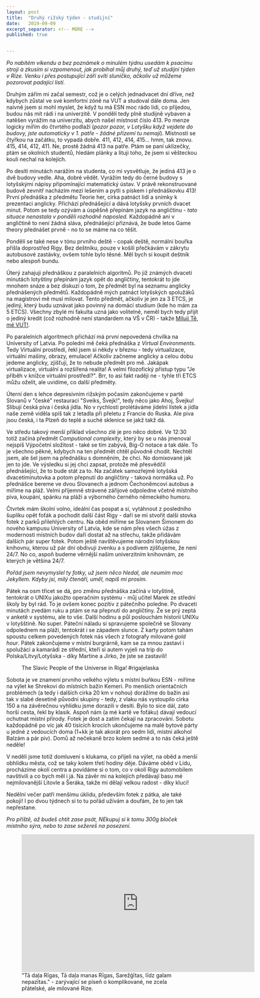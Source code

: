 ```yaml
---
layout: post
title:  "Druhý rižský týden - studijní"
date:   2019-09-09
excerpt_separator: <!-- MORE -->
published: true


---
```


<p class="intro"><i><span class="dropcap">P</span>o nabitém víkendu a bez poznámek o minulém týdnu usedám k psacímu stroji a zkusím si vzpomenout, jak probíhal můj druhý, teď už studijní týden v Rize. Venku i přes postupující září svítí sluníčko, ačkoliv už můžeme pozorovat padající listí.</i></p>
<!-- MORE -->

Druhým zářím mi začal semestr, což je o celých jednadvacet dní dříve, než kdybych zůstal ve své komfortní zóně na VUT a studoval dále doma. Jen naivně jsem si mohl myslet, že když tu má ESN moc rádo lidi, co přijedou, budou nás mít rádi i na univerzitě. V pondělí tedy plně studijně vybaven a natěšen vyrážím na univerzitu, abych našel místnost číslo 413. Po menze logicky mířím do čtvrtého podlaží (_pozor pozor, v Lotyšku když vejdete do budovy, jste automaticky v 1. patře - žádné přízemí tu nemají_). Místnosti se čtyřkou na začátku, to vypadá dobře. 411, 412, 414, 415... hmm, tak znovu. 415, 414, 412, 411. Ne, prostě žádná 413 na patře. Ptám se paní uklízečky, ptám se okolních studentů, hledám plánky a lituji toho, že jsem si věšteckou kouli nechal na kolejích.

Po desíti minutách narážím na studenta, co mi vysvětluje, že jediná 413 je o dvě budovy vedle. Aha, dobré vědět. Vyrážím tedy do černé budovy s lotyšskými nápisy připomínající matematický ústav. V právě rekonstruované budově zevnitř nacházím mezi lešením a pytli s pískem i přednáškovku 413! První přednáška z předmětu Teorie her, cirka patnáct lidí a snímky k prezentaci anglicky. Přichází přednášející a dává lotyšsky prvních dvacet minut. Potom se tedy ozývám a úspěšně přepínám jazyk na angličtinu - _tato situace nenastala v pondělí rozhodně naposled._ Každopádně ani v angličtině to není žádná sláva, přednášející přiznává, že bude letos Game theory přednášet prvně - no to se máme na co těšit.

Pondělí se také nese v tónu prvního deště - copak deště, normální bouřka přišla doprostřed Rigy. Bez deštníku, pouze v košili přečkávám v zákrytu autobusové zastávky, ovšem tohle bylo těsné. Měl bych si koupit deštník nebo alespoň bundu.

Úterý zahajuji přednáškou z paralelních algoritmů. Po již známých dvaceti minutách lotyštiny přepínám jazyk opět do angličtiny, tentokrát to jde mnohem snáze a bez diskuzí o tom, že předmět byl na seznamu anglicky přednášených předmětů. Každopádně mých patnáct lotyšských spolužáků na magistrovi mě musí milovat. Tento předmět, ačkoliv je jen za 3 ETCS, je jediný, který budu uznávat jako povinný na domácí studium (kde ho mám za 5 ETCS). Všechny zbylé mi fakulta uzná jako volitelné, neměl bych tedy přijít o jediný kredit (což rozhodně není standardem na VŠ v ČR) - takže [Miluji Tě, mé VUT!](https://www.youtube.com/watch?v=g7b1Y05STiU).

Po paralelních algoritmech přichází má první nepovedená chvilka na University of Latvia. Po poledni mě čeká přednáška z _Virtual Environments_. Tedy Virtuální prostředí, řekl jsem si někdy v březnu - tedy virtualizace, virtuální mašiny, obrazy, emulace! Ačkoliv začneme anglicky a celou dobu jedeme anglicky, zjišťuji, že to nebude předmět pro mě. Jakápak virtualizace, virtuální a rozšířená realita! A velmi filozofický přístup typu "Je příběh v knížce virtuální prostředí?". Brr, to asi fakt raději ne - tyhle tři ETCS můžu oželit, ale uvidíme, co další předměty. 

Úterní den s lehce depresivním rižským počasím zakončujeme v partě Slovanů v "české" restauraci "Sveiks, Švejk!", tedy něco jako Ahoj, Švejku! Slibují česká piva i česká jídla. No v rychlosti prolétáváme jídelní lístek a jídla naše země viděla spíš tak z letadla při přeletu z Francie do Ruska. Ale piva jsou česká, i ta Plzeň do teplé a suché sklenice se jakž takž dá. 

Ve středu takový menší příklad všechno zlé je pro něco dobré. Ve 12:30 totiž začíná předmět _Computional complexity_, který by se u nás jmenoval nejspíš Výpočetní složitost - také se tím zabývá, Big-O notace a tak dále. To je všechno pěkné, kdybych na ten předmět chtěl původně chodit. Nechtěl jsem, ale šel jsem na přednášku s domněním, že chci. No domixované jak jen to jde. Ve výsledku si jej chci zapsat, protože mě přesvědčil přednášející, že to bude stát za to. Na začátek samozřejmě lotyšská dvacetiminutovka a potom přepnutí do angličtiny - taková normálka už. Po přednášce bereme ve dvou Slovanech a jednom Čechoněmcovi autobus a míříme na pláž. Velmi příjemně strávené zářijové odpoledne včetně místního piva, koupání, spánku na pláži a výborného černého německého humoru.

Čtvrtek mám školní volno, ideální čas pospat a si, vytáhnout z posledního šuplíku opět foťák a pochodit další část Rigy - daří se mi stvořit další stovka fotek z parků přilehlých centru. Na oběd míříme se Slovanem Šimonem do nového kampusu University of Latvia, kde se nám přes všech úžas z modernosti místních budov daří dostat až na střechu, takže přidávám dalších pár super fotek. Potom ještě navštěvujeme národní lotyšskou knihovnu, kterou už pár dní obdivuji zvenku a s podivem zjišťujeme, že není 24/7. No co, aspoň budeme věrnější našim univerzitním knihovnám, ze kterých je většina 24/7. 

_Pořád jsem nevymyslel ty fotky, už jsem něco hledal, ale neumím moc Jekyllem. Kdyby jsi, milý čtenáři, uměl, napiš mi prosím._

Pátek na osm třicet se dá, pro změnu přednáška začíná v lotyštině, tentokrát o UNIXu jakožto operačním systému - můj učitel Marek ze střední školy by byl rád. To je ovšem konec pozitiv z pátečního poledne. Po dvaceti minutách zvedám ruku a ptám se na přepnutí do angličtiny. Že se prý zeptá v anketě v systému, ale to vše. Další hodinu a půl poslouchám historii UNIXu v lotyšštině. No super. Páteční náladu si spravujeme společně se Slovany odpolednem na pláži, tentokrát i se západem slunce. Z karty potom tahám spoustu celkem povedených fotek nás všech z fotografy milované _gold hour_. Pátek zakončujeme v místní burgrárně, kam se za mnou zastaví i spolužáci a kamarádi ze střední, kteří si autem vyjeli na trip do Polska/Litvy/Lotyšska - díky Martine a Jirko, že jste se zastavili!

 <figure>
 <img src="https://scontent.frix3-1.fna.fbcdn.net/v/t1.0-9/69692528_2635410186471839_303990432226869248_o.jpg?_nc_cat=105&_nc_oc=AQlYUvlb6ef4YMN6j3NtTLGWyVickF7Ha22vg4uNk_xrwhwjL1qmVGRN1HBE0-DD6gk&_nc_ht=scontent.frix3-1.fna&oh=81485042d85065a876921fea42274c79&oe=5DF5D2DA" alt="" class="img-center"> 
   <figcaption>The Slavic People of the Universe in Riga! #rigajelaska</figcaption>
 </figure>

Sobota je ve znamení prvního velkého výletu s místní buňkou ESN - míříme na výlet ke Shrekovi do místních bažin Kemeri. Po menších orientačních problémech (a tedy i dalších cirka 20 km v nohou) dorážíme do bažin asi tak v slabé desetině původní skupiny - tedy, z vlaku nás vystoupilo cirka 150 a na závěrečnou vyhlídku jsme dorazili v desíti. Bylo to sice dál, zato horší cesta, řekl by klasik. Aspoň nám (a mé kartě ve foťáku) dávají vedoucí ochutnat místní přírody. Fotek je dost a zatím čekají na zpracování. Sobotu každopádně po víc jak 40 tisících krocích ukončujeme na malé bytové párty u jedné z vedoucích doma (1+kk je tak akorát pro sedm lidí, místní alkohol Balzám a pár piv). Domů až nečekaně brzo kolem sedmé a to nás čeká ještě neděle!

V neděli jsme totiž domluveni s klukama, co přijeli na výlet, na oběd a menší obhlídku města, což se taky kolem třetí hodiny děje. Dáváme oběd v Lidu, procházíme okolí centra a povídáme si o tom, co v okolí Rigy automobilem navštívili a co bych měl i já. Na závěr mi na kolejích předávají basu mé nejmilovanější Litovle a Šeráka, takže mi dělají velkou radost - díky kluci!

Nedělní večer patří menšímu úklidu, především fotek z pátka, ale také pokoji! I po dvou týdnech si to tu pořád užívám a doufám, že to jen tak nepřestane.



_Pro příště, až budeš chtít zase psát, NEkupuj si k tomu 300g bloček místního sýra, nebo to zase sežereš na posezení._ 

<figure>
	<iframe width="610" height="360" class="img-center d-block"
	src="https://www.youtube.com/embed/dLBi64ez7Po"
	frameborder="0"></iframe>
	<figcaption>
		"Tā daļa Rīgas, Tā daļa manas Rīgas, Sarežģītas, līdz galam nepazītas." - zarývající se píseň o komplikované, ne zcela přátelské, ale milované Rize.
	</figcaption>
</figure>